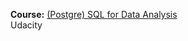 **Course:** [(Postgre) SQL for Data Analysis](https://www.udacity.com/course/sql-for-data-analysis--ud198)<br>
Udacity
